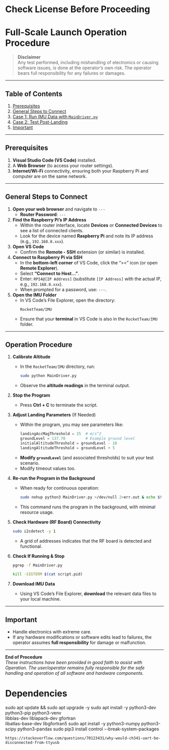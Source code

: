 # Check License Before Proceeding

# Full-Scale Launch Operation Procedure

> **Disclaimer**  
> Any test performed, including mishandling of electronics or causing software issues, is done at the operator’s own risk. The operator bears full responsibility for any failures or damages.

---

## Table of Contents
1. [Prerequisites](#prerequisites)
2. [General Steps to Connect](#general-steps-to-connect)
3. [Case 1: Run IMU Data with `MainDriver.py`](#case-1-run-imu-data-with-maindriverpy)
4. [Case 2: Test Post-Landing](#case-2-test-post-landing)
5. [Important](#important)

---

## Prerequisites
1. **Visual Studio Code (VS Code)** installed.
2. A **Web Browser** (to access your router settings).
3. **Internet/Wi-Fi** connectivity, ensuring both your Raspberry Pi and computer are on the same network.

---

## General Steps to Connect

1. **Open your web browser** and navigate to `---`
   - **Router Password**: `---`
2. **Find the Raspberry Pi’s IP Address**  
   - Within the router interface, locate **Devices** or **Connected Devices** to see a list of connected clients.  
   - Look for the device named **Raspberry Pi** and note its IP address (e.g., `192.168.8.xxx`).
3. **Open VS Code**  
   - Confirm the **Remote - SSH** extension (or similar) is installed.
4. **Connect to Raspberry Pi via SSH**  
   - In the **bottom-left corner** of VS Code, click the “><” icon (or open **Remote Explorer**).  
   - Select **“Connect to Host…”**.  
   - Enter: `RPI4@[IP Address]` (substitute `[IP Address]` with the actual IP, e.g., `192.168.8.xxx`).  
   - When prompted for a password, use: `---`.
5. **Open the IMU Folder**  
   - In VS Code’s File Explorer, open the directory:  
     ```
     RocketTeam/IMU
     ```
   - Ensure that your **terminal** in VS Code is also in the `RocketTeam/IMU` folder.

---

## Operation Procedure

1. **Calibrate Altitude**  
   - In the `RocketTeam/IMU` directory, run:
     ```bash
     sudo python MainDriver.py
     ```
   - Observe the **altitude readings** in the terminal output.

2. **Stop the Program**  
   - Press **Ctrl + C** to terminate the script.

3. **Adjust Landing Parameters** (If Needed)  
   - Within the program, you may see parameters like:
     ```python
     landingAccMagThreshold = 25  # m/s^2
     groundLevel = 137.70         # Example ground level
     initialAltitudeThreshold = groundLevel - 10
     landingAltitudeThreshold = groundLevel + 5
     ```
   - **Modify `groundLevel`** (and associated thresholds) to suit your test scenario.
   - Modify timeout values too. 

4. **Re-run the Program in the Background**  
   - When ready for continuous operation:
     ```bash
     sudo nohup python3 MainDriver.py >/dev/null 2>err.out & echo $! > script.pid
     ```
   - This command runs the program in the background, with minimal resource usage.

5. **Check Hardware (RF Board) Connectivity**
   ```bash
   sudo i2cdetect -y 1
   ```
   - A grid of addresses indicates that the RF board is detected and functional.

6. **Check If Running & Stop**
   ```bash
   pgrep -f MainDriver.py
   ```  
   ```bash
   kill -SIGTERM $(cat script.pid)
   ```

7. **Download IMU Data**  
   - Using VS Code’s File Explorer, **download** the relevant data files to your local machine.

---

## Important

- Handle electronics with extreme care.  
- If any hardware modifications or software edits lead to failures, the operator assumes **full responsibility** for damage or malfunction.

---

**End of Procedure**  
_These instructions have been provided in good faith to assist with Operation. The user/operator remains fully responsible for the safe handling and operation of all software and hardware components._


# Dependencies
sudo apt update && sudo apt upgrade -y
sudo apt install -y python3-dev python3-pip python3-venv \
    libblas-dev liblapack-dev gfortran \
    libatlas-base-dev libgfortran5
sudo apt install -y python3-numpy python3-scipy python3-pandas
sudo pip3 install control --break-system-packages

```
https://stackoverflow.com/questions/70123431/why-would-ch341-uart-be-disconnected-from-ttyusb

